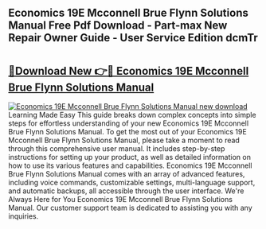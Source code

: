 ## Economics 19E Mcconnell Brue Flynn Solutions Manual Free Pdf Download - Part-max New Repair Owner Guide - User Service Edition dcmTr

# <h2><a href="http://bc54904.oget.top/?id=Economics+19E+Mcconnell+Brue+Flynn+Solutions+Manual">🔗Download New 👉🔴 Economics 19E Mcconnell Brue Flynn Solutions Manual</a></h2>

[![Economics 19E Mcconnell Brue Flynn Solutions Manual new download](https://i.imgur.com/5g1atiW.png)](http://bc54904.oget.top/?id=Economics+19E+Mcconnell+Brue+Flynn+Solutions+Manual)
Learning Made Easy This guide breaks down complex concepts into simple steps for effortless understanding of your new Economics 19E Mcconnell Brue Flynn Solutions Manual. To get the most out of your Economics 19E Mcconnell Brue Flynn Solutions Manual, please take a moment to read through this comprehensive user manual. It includes step-by-step instructions for setting up your product, as well as detailed information on how to use its various features and capabilities. Economics 19E Mcconnell Brue Flynn Solutions Manual comes with an array of advanced features, including voice commands, customizable settings, multi-language support, and automatic backups, all accessible through the user interface. We're Always Here for You Economics 19E Mcconnell Brue Flynn Solutions Manual. Our customer support team is dedicated to assisting you with any inquiries.
